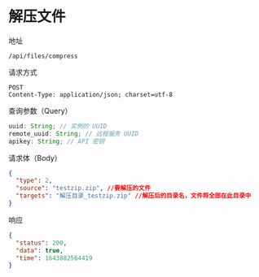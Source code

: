 # 解压文件

地址

```
/api/files/compress
```

请求方式

```
POST
Content-Type: application/json; charset=utf-8
```

查询参数（Query）

```js
uuid: String; // 实例的 UUID
remote_uuid: String; // 远程服务 UUID
apikey: String; // API 密钥
```

请求体（Body）

```json
{
  "type": 2,
  "source": "testzip.zip", //要解压的文件
  "targets": "解压目录_testzip.zip" //解压后的目录名，文件将全部在此目录中
}
```

响应

```json
{
  "status": 200,
  "data": true,
  "time": 1643882564419
}
```

